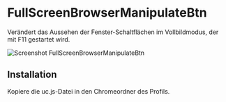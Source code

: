 # FullScreenBrowserManipulateBtn
Verändert das Aussehen der Fenster-Schaltflächen im Vollbildmodus, der mit F11 gestartet wird.

![Screenshot FullScreenBrowserManipulateBtn](https://github.com/ardiman/userChrome.js/raw/master/fullscreenbrowsermanipulatebtn/scr_fullscreenbrowsermanipulatebtn.png)

## Installation
Kopiere die uc.js-Datei in den Chromeordner des Profils.


